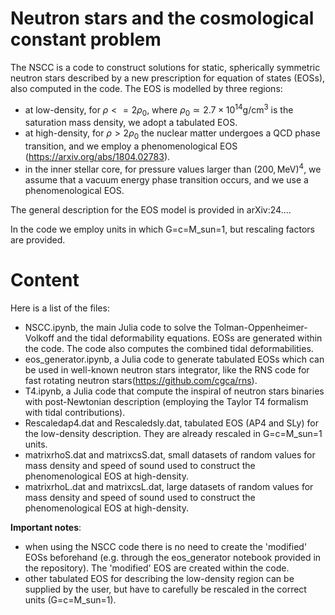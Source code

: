 # Neutron stars and the cosmological constant problem

The NSCC is a code to construct solutions for static, spherically symmetric neutron stars described by a new prescription for equation of states (EOSs), also computed in the code. 
The EOS is modelled by three regions: 
- at low-density, for $\rho<=2\rho_0$, where $\rho_0\simeq2.7 \times 10^{14} \text{g}/\text{cm}^{3}$ is the saturation mass density, we adopt a tabulated EOS.
- at high-density, for $\rho>2\rho_0$ the nuclear matter undergoes a QCD phase transition, and we employ a phenomenological EOS (https://arxiv.org/abs/1804.02783).
- in the inner stellar core, for pressure values larger than $(200, \text{MeV})^4$, we assume that a vacuum energy phase transition occurs, and we use a phenomenological EOS.

The general description for the EOS model is provided in arXiv:24....

In the code we employ units in which G=c=M_sun=1, but rescaling factors are provided.

# Content

Here is a list of the files:
- NSCC.ipynb, the main Julia code to solve the Tolman-Oppenheimer-Volkoff and the tidal deformability equations. EOSs are generated within the code. The code also computes the combined tidal deformabilities.
- eos_generator.ipynb, a Julia code to generate tabulated EOSs which can be used in well-known neutron stars integrator, like the RNS code for fast rotating neutron stars(https://github.com/cgca/rns).
- T4.ipynb, a Julia code that compute the inspiral of neutron stars binaries with post-Newtonian description (employing the Taylor T4 formalism with tidal contributions).
- Rescaledap4.dat and Rescaledsly.dat, tabulated EOS (AP4 and SLy) for the low-density description. They are already rescaled in G=c=M_sun=1 units.
- matrixrhoS.dat and matrixcsS.dat, small datasets of random values for mass density and speed of sound used to construct the phenomenological EOS at high-density.
- matrixrhoL.dat and matrixcsL.dat, large datasets of random values for mass density and speed of sound used to construct the phenomenological EOS at high-density.

**Important notes**: 
- when using the NSCC code there is no need to create the 'modified' EOSs beforehand (e.g. through the eos_generator notebook provided in the repository). The 'modified' EOS are created within the code.
- other tabulated EOS for describing the low-density region can be supplied by the user, but have to carefully be rescaled in the correct units (G=c=M_sun=1).
